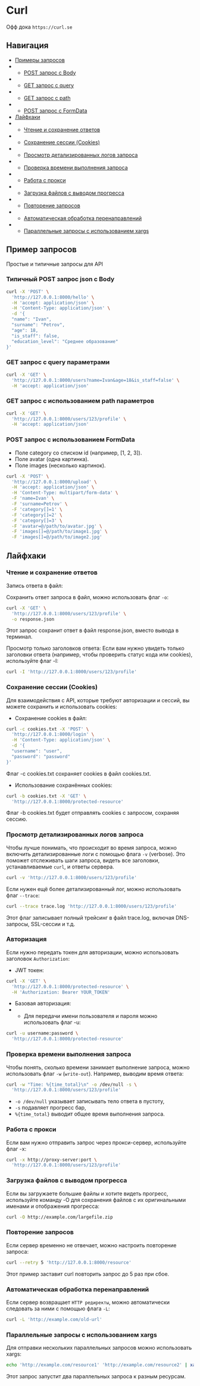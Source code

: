 # Curl

Офф дока ```https://curl.se```

## Навигация

- [Примеры запросов](#пример-запросов)
- - [POST запрос с Body](#типичный-post-запрос-json-с-body)
- - [GET запрос с query](#get-запрос-с-query-параметрами)
- - [GET запрос с path](#get-запрос-с-использованием-path-параметров)
- - [POST запрос с FormData](#post-запрос-с-использованием-formdata)
- [Лайфхаки](#лайфхаки)
- - [Чтение и сохранение ответов](#чтение-и-сохранение-ответов)
- - [Сохранение сессии (Cookies)](#сохранение-сессии-cookies)
- - [Просмотр детализированных логов запроса](#просмотр-детализированных-логов-запроса)
- - [Проверка времени выполнения запроса](#проверка-времени-выполнения-запроса)
- - [Работа с прокси](#работа-с-прокси)
- - [Загрузка файлов с выводом прогресса](#загрузка-файлов-с-выводом-прогресса)
- - [Повторение запросов](#повторение-запросов)
- - [Автоматическая обработка перенаправлений](#автоматическая-обработка-перенаправлений)
- - [Параллельные запросы с использованием xargs](#параллельные-запросы-с-использованием-xargs)

## Пример запросов

Простые и типичные запросы для API

### Типичный POST запрос json с Body

```bash
curl -X 'POST' \
  'http://127.0.0.1:8000/hello' \
  -H 'accept: application/json' \
  -H 'Content-Type: application/json' \
  -d '{
  "name": "Ivan",
  "surname": "Petrov",
  "age": 18,
  "is_staff": false,
  "education_level": "Среднее образование"
}'
```

### GET запрос с query параметрами

```bash
curl -X 'GET' \
  'http://127.0.0.1:8000/users?name=Ivan&age=18&is_staff=false' \
  -H 'accept: application/json'
```

### GET запрос с использованием path параметров

```bash
curl -X 'GET' \
  'http://127.0.0.1:8000/users/123/profile' \
  -H 'accept: application/json'
```

### POST запрос с использованием FormData

- Поле category со списком id (например, [1, 2, 3]).
- Поле avatar (одна картинка).
- Поле images (несколько картинок).

```bash
curl -X 'POST' \
  'http://127.0.0.1:8000/upload' \
  -H 'accept: application/json' \
  -H 'Content-Type: multipart/form-data' \
  -F 'name=Ivan' \
  -F 'surname=Petrov' \
  -F 'category[]=1' \
  -F 'category[]=2' \
  -F 'category[]=3' \
  -F 'avatar=@/path/to/avatar.jpg' \
  -F 'images[]=@/path/to/image1.jpg' \
  -F 'images[]=@/path/to/image2.jpg'
```

## Лайфхаки

### Чтение и сохранение ответов

Запись ответа в файл:

Cохранить ответ запроса в файл, можно использовать флаг `-o`:

```bash
curl -X 'GET' \
  'http://127.0.0.1:8000/users/123/profile' \
  -o response.json
```

Этот запрос сохранит ответ в файл response.json, вместо вывода в терминал.

Просмотр только заголовков ответа:
Если вам нужно увидеть только заголовки ответа (например, чтобы проверить статус кода или cookies), используйте флаг -I:

```bash
curl -I 'http://127.0.0.1:8000/users/123/profile'
```

### Сохранение сессии (Cookies)

Для взаимодействия с API, которые требуют авторизации и сессий, вы можете сохранить и использовать cookies:

- Сохранение cookies в файл:

```bash
curl -c cookies.txt -X 'POST' \
  'http://127.0.0.1:8000/login' \
  -H 'Content-Type: application/json' \
  -d '{
  "username": "user",
  "password": "password"
}'
```

Флаг -c cookies.txt сохраняет cookies в файл cookies.txt.

- Использование сохранённых cookies:

```bash
curl -b cookies.txt -X 'GET' \
  'http://127.0.0.1:8000/protected-resource'
```

Флаг -b cookies.txt будет отправлять cookies с запросом, сохраняя сессию.

### Просмотр детализированных логов запроса

Чтобы лучше понимать, что происходит во время запроса, можно включить детализированные логи с помощью флага `-v` (verbose). Это поможет отслеживать шаги запроса, видеть все заголовки, устанавливаемые `curl`, и ответы сервера.

```bash
curl -v 'http://127.0.0.1:8000/users/123/profile'
```

Если нужен ещё более детализированный лог, можно использовать флаг `--trace`:

```bash
curl --trace trace.log 'http://127.0.0.1:8000/users/123/profile'
```

Этот флаг записывает полный трейсинг в файл trace.log, включая DNS-запросы, SSL-сессии и т.д.

### Авторизация

Если нужно передать токен для авторизации, можно использовать заголовок `Authorization`:

- JWT токен:

```bash
curl -X 'GET' \
  'http://127.0.0.1:8000/protected-resource' \
  -H 'Authorization: Bearer YOUR_TOKEN'
```

- Базовая авторизация:
- - Для передачи имени пользователя и пароля можно использовать флаг -u:

```bash
curl -u username:password \
  'http://127.0.0.1:8000/protected-resource'
```

### Проверка времени выполнения запроса

Чтобы понять, сколько времени занимает выполнение запроса, можно использовать флаг `-w` (`write-out`). Например, выводим время ответа:

```bash
curl -w "Time: %{time_total}\n" -o /dev/null -s \
  'http://127.0.0.1:8000/users/123/profile'
```

- `-o /dev/null` указывает записывать тело ответа в пустоту,
- `-s` подавляет прогресс бар,
- `%{time_total}` выводит общее время выполнения запроса.

### Работа с прокси

Если вам нужно отправить запрос через прокси-сервер, используйте флаг -x:

```bash
curl -x http://proxy-server:port \
  'http://127.0.0.1:8000/users/123/profile'
```

### Загрузка файлов с выводом прогресса

Если вы загружаете большие файлы и хотите видеть прогресс, используйте команду -O для сохранения файлов с их оригинальными именами и отображения прогресса:

```bash
curl -O http://example.com/largefile.zip
```

### Повторение запросов

Если сервер временно не отвечает, можно настроить повторение запроса:

```bash
curl --retry 5 'http://127.0.0.1:8000/resource'
```

Этот пример заставит curl повторить запрос до 5 раз при сбое.

### Автоматическая обработка перенаправлений

Если сервер возвращает `HTTP редиректы`, можно автоматически следовать за ними с помощью флага `-L`:

```bash
curl -L 'http://example.com/old-url'
```

### Параллельные запросы с использованием xargs

Для отправки нескольких параллельных запросов можно использовать xargs:

```bash
echo 'http://example.com/resource1' 'http://example.com/resource2' | xargs -n 1 -P 2 curl -O
```

Этот запрос запустит два параллельных запроса к разным ресурсам.
